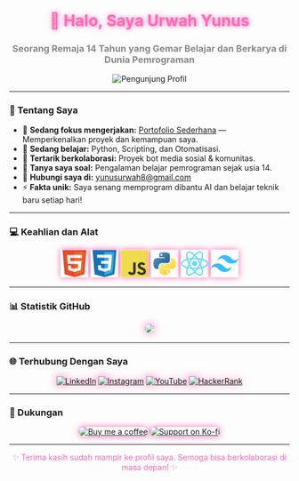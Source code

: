 
<h1 align="center" style="color: #ff69b4; text-shadow: 0 0 8px #ff69b4;">👋 Halo, Saya Urwah Yunus</h1>
<h3 align="center" style="color: #888;">Seorang Remaja 14 Tahun yang Gemar Belajar dan Berkarya di Dunia Pemrograman</h3>

<p align="center">
  <img src="https://komarev.com/ghpvc/?username=nimendp&label=Pengunjung+Profil&color=ff69b4&style=flat" alt="Pengunjung Profil" />
</p>

---

### 🌟 Tentang Saya
- 🔭 **Sedang fokus mengerjakan:** [Portofolio Sederhana](https://urwah.surge.sh) — Memperkenalkan proyek dan kemampuan saya.
- 🌱 **Sedang belajar:** Python, Scripting, dan Otomatisasi.
- 🤝 **Tertarik berkolaborasi:** Proyek bot media sosial & komunitas.
- 💬 **Tanya saya soal:** Pengalaman belajar pemrograman sejak usia 14.
- 📧 **Hubungi saya di:** yunusurwah8@gmail.com
- ⚡ **Fakta unik:** Saya senang memprogram dibantu AI dan belajar teknik baru setiap hari!

---

### 💻 Keahlian dan Alat
<p align="center">
  <img src="https://raw.githubusercontent.com/devicons/devicon/master/icons/html5/html5-original.svg" width="50" height="50" title="HTML5" style="filter: drop-shadow(0 0 6px #ff69b4);" />
  <img src="https://raw.githubusercontent.com/devicons/devicon/master/icons/css3/css3-original.svg" width="50" height="50" title="CSS3" style="filter: drop-shadow(0 0 6px #ff69b4);" />
  <img src="https://raw.githubusercontent.com/devicons/devicon/master/icons/javascript/javascript-original.svg" width="50" height="50" title="JavaScript" style="filter: drop-shadow(0 0 6px #ff69b4);" />
  <img src="https://raw.githubusercontent.com/devicons/devicon/master/icons/python/python-original.svg" width="50" height="50" title="Python" style="filter: drop-shadow(0 0 6px #ff69b4);" />
  <img src="https://raw.githubusercontent.com/devicons/devicon/master/icons/react/react-original.svg" width="50" height="50" title="React" style="filter: drop-shadow(0 0 6px #ff69b4);" />
  <img src="https://raw.githubusercontent.com/devicons/devicon/master/icons/tailwindcss/tailwindcss-plain.svg" width="50" height="50" title="TailwindCSS" style="filter: drop-shadow(0 0 6px #ff69b4);" />
</p>

---

### 📊 Statistik GitHub
<p align="center">
  <img style="border-radius: 12px; box-shadow: 0 0 15px #ff69b4;" src="https://github-readme-stats.vercel.app/api?username=nimendp&show_icons=true&theme=radical" width="400" />
</p>

---

### 🌐 Terhubung Dengan Saya
<p align="center">
  <a href="https://www.linkedin.com/in/urwahyunus" target="_blank"><img style="filter: drop-shadow(0 0 8px #ff69b4);" width="45" src="https://raw.githubusercontent.com/rahuldkjain/github-profile-readme-generator/master/src/images/icons/Social/linked-in-alt.svg" alt="LinkedIn"/></a>
  <a href="https://instagram.com/nimendp" target="_blank"><img style="filter: drop-shadow(0 0 8px #ff69b4);" width="45" src="https://raw.githubusercontent.com/rahuldkjain/github-profile-readme-generator/master/src/images/icons/Social/instagram.svg" alt="Instagram"/></a>
  <a href="https://www.youtube.com/c/nimendp" target="_blank"><img style="filter: drop-shadow(0 0 8px #ff69b4);" width="45" src="https://raw.githubusercontent.com/rahuldkjain/github-profile-readme-generator/master/src/images/icons/Social/youtube.svg" alt="YouTube"/></a>
  <a href="https://www.hackerrank.com/nimendp" target="_blank"><img style="filter: drop-shadow(0 0 8px #ff69b4);" width="45" src="https://raw.githubusercontent.com/rahuldkjain/github-profile-readme-generator/master/src/images/icons/Social/hackerrank.svg" alt="HackerRank"/></a>
</p>

---

### 💜 Dukungan
<p align="center">
  <a href="https://www.buymeacoffee.com/Urwah"><img style="border-radius: 10px; box-shadow: 0 0 12px #ff69b4;" src="https://cdn.buymeacoffee.com/buttons/v2/default-yellow.png" width="200" alt="Buy me a coffee"/></a>
  <a href="https://ko-fi.com/Nimendp"><img style="border-radius: 10px; box-shadow: 0 0 12px #ff69b4;" src="https://cdn.ko-fi.com/cdn/kofi3.png?v=3" width="200" alt="Support on Ko-fi"/></a>
</p>

---

<p align="center" style="color: #ff69b4;">✨ Terima kasih sudah mampir ke profil saya. Semoga bisa berkolaborasi di masa depan! ✨</p>
